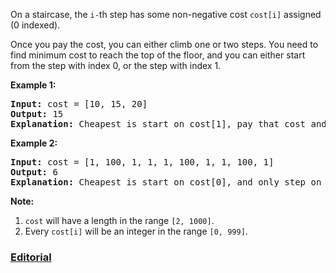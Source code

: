 On a staircase, the `i-`th step has some non-negative cost `cost[i]` assigned (0 indexed).

Once you pay the cost, you can either climb one or two steps. You need to find minimum cost to reach the top of the floor, and you can either start from the step with index 0, or the step with index 1.

**Example 1:**
<pre>
<b>Input:</b> cost = [10, 15, 20]
<b>Output:</b> 15
<b>Explanation:</b> Cheapest is start on cost[1], pay that cost and go to the top.
</pre>

**Example 2:**
<pre>
<b>Input:</b> cost = [1, 100, 1, 1, 1, 100, 1, 1, 100, 1]
<b>Output:</b> 6
<b>Explanation:</b> Cheapest is start on cost[0], and only step on 1s, skipping cost[3].
</pre>

**Note:**

 1. `cost` will have a length in the range `[2, 1000]`.
 2. Every `cost[i]` will be an integer in the range `[0, 999]`.
 
### [Editorial](https://leetcode.com/articles/min-cost-climbing-stairs/)
